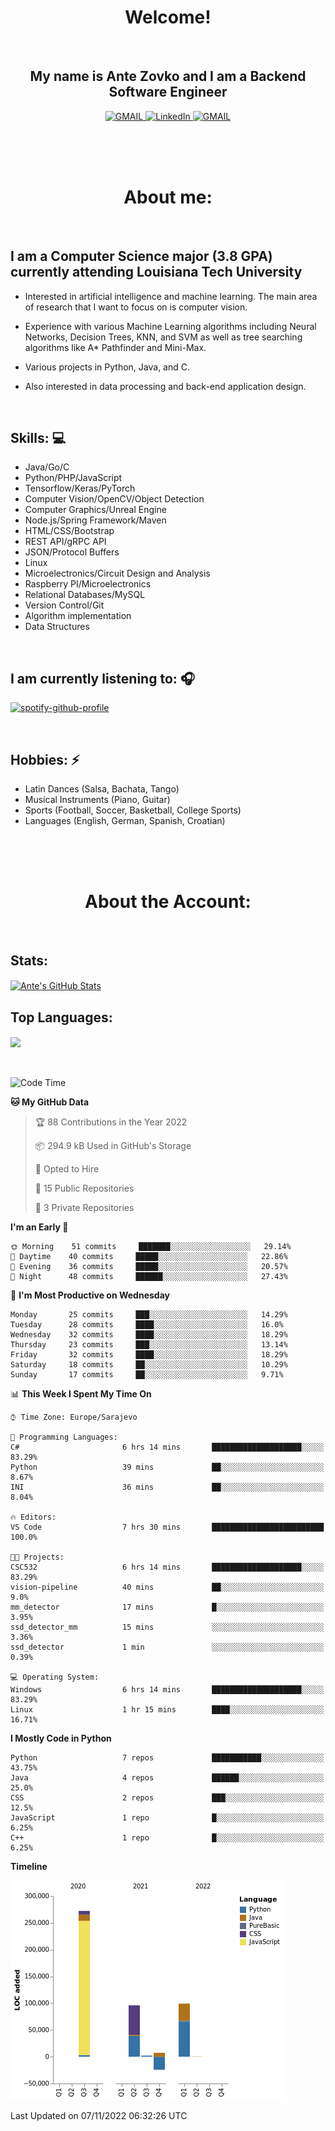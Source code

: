 
<h1 align="center"> Welcome!</h1>
<br>

<h2 align="center">My name is Ante Zovko and I am a Backend Software Engineer</h2> 

<p align= "center">
  <a href="https://mail.google.com/mail/u/0/?view=cm&fs=1&to=antezovko.az@gmail.com&tf=1">
      <img alt="GMAIL" src="https://img.shields.io/badge/Email-Contact-darkred?style=for-the-badge&logo=gmail&labelColor=grey&logoColor=white" />
    </a>
 <a href="https://www.linkedin.com/in/antezovko/">
      <img alt="LinkedIn" src="https://img.shields.io/badge/LinkedIn-Connect-Blue?style=for-the-badge&logo=LinkedIn" />
    </a>
   <a href="https://www.facebook.com/ZovkoAntee/">
      <img alt="GMAIL" src="https://img.shields.io/badge/Facebook-Add%20Friend-darkblue?style=for-the-badge&logo=Facebook&logoColor=white" />
    </a>

  </p>

<br>
<br>
<br>

<h1 align="center">About me:</h1>

<br>

## I am a Computer Science major (3.8 GPA) currently attending Louisiana Tech University
  - Interested in artificial intelligence and machine learning. The main area of research that I want to focus on is computer vision. 

  - Experience with various Machine Learning algorithms including Neural Networks, Decision Trees, KNN, and SVM as well as tree searching algorithms like A* Pathfinder and Mini-Max.

  - Various projects in Python, Java, and C.

   - Also interested in data processing and back-end application design.

<br>

## Skills: 💻
- Java/Go/C
- Python/PHP/JavaScript
- Tensorflow/Keras/PyTorch
- Computer Vision/OpenCV/Object
Detection
- Computer Graphics/Unreal Engine
- Node.js/Spring Framework/Maven 
- HTML/CSS/Bootstrap
- REST API/gRPC API 
- JSON/Protocol Buffers
- Linux 
- Microelectronics/Circuit Design
and Analysis
- Raspberry PI/Microelectronics
- Relational Databases/MySQL 
- Version Control/Git
- Algorithm implementation
- Data Structures


<br>

## I am currently listening to: 🎧
[![spotify-github-profile](https://spotify-github-profile.vercel.app/api/view?uid=u06dtc9h3le4tq61m3x12o9uh&cover_image=true&theme=default&bar_color=53b14f&bar_color_cover=false)](https://github.com/kittinan/spotify-github-profile)

<br>


## Hobbies: ⚡ 
- Latin Dances (Salsa, Bachata, Tango)
- Musical Instruments (Piano, Guitar)
- Sports (Football, Soccer, Basketball, College Sports)
- Languages (English, German, Spanish, Croatian)

<br>
<br>
<br>

<h1 align="center">About the Account:</h1>

<br>

## Stats: 
<a href="https://github.com/AnteZovko23">
  <img align="center" src="https://github-readme-stats.antezovko23.vercel.app/api?username=AnteZovko23&show_icons=true&line_height=27&count_private=true&title_color=ffffff&text_color=c9cacc&icon_color=2bbc8a&bg_color=1d1f21" alt="Ante's GitHub Stats" />
</a>


<br>

## Top Languages:
<img align="center" src="https://github-readme-stats.antezovko23.vercel.app/api/top-langs/?username=AnteZovko23&title_color=ffffff&text_color=c9cacc&icon_color=2bbc8a&bg_color=1d1f21" />






<br>
<br>
<br>


<!--START_SECTION:waka-->
![Code Time](http://img.shields.io/badge/Code%20Time-785%20hrs%2011%20mins-blue)

**🐱 My GitHub Data** 

> 🏆 88 Contributions in the Year 2022
 > 
> 📦 294.9 kB Used in GitHub's Storage 
 > 
> 💼 Opted to Hire
 > 
> 📜 15 Public Repositories 
 > 
> 🔑 3 Private Repositories  
 > 
**I'm an Early 🐤** 

```text
🌞 Morning    51 commits     ███████░░░░░░░░░░░░░░░░░░   29.14% 
🌆 Daytime    40 commits     █████░░░░░░░░░░░░░░░░░░░░   22.86% 
🌃 Evening    36 commits     █████░░░░░░░░░░░░░░░░░░░░   20.57% 
🌙 Night      48 commits     ██████░░░░░░░░░░░░░░░░░░░   27.43%

```
📅 **I'm Most Productive on Wednesday** 

```text
Monday       25 commits     ███░░░░░░░░░░░░░░░░░░░░░░   14.29% 
Tuesday      28 commits     ████░░░░░░░░░░░░░░░░░░░░░   16.0% 
Wednesday    32 commits     ████░░░░░░░░░░░░░░░░░░░░░   18.29% 
Thursday     23 commits     ███░░░░░░░░░░░░░░░░░░░░░░   13.14% 
Friday       32 commits     ████░░░░░░░░░░░░░░░░░░░░░   18.29% 
Saturday     18 commits     ██░░░░░░░░░░░░░░░░░░░░░░░   10.29% 
Sunday       17 commits     ██░░░░░░░░░░░░░░░░░░░░░░░   9.71%

```


📊 **This Week I Spent My Time On** 

```text
⌚︎ Time Zone: Europe/Sarajevo

💬 Programming Languages: 
C#                       6 hrs 14 mins       ████████████████████░░░░░   83.29% 
Python                   39 mins             ██░░░░░░░░░░░░░░░░░░░░░░░   8.67% 
INI                      36 mins             ██░░░░░░░░░░░░░░░░░░░░░░░   8.04%

🔥 Editors: 
VS Code                  7 hrs 30 mins       █████████████████████████   100.0%

🐱‍💻 Projects: 
CSC532                   6 hrs 14 mins       ████████████████████░░░░░   83.29% 
vision-pipeline          40 mins             ██░░░░░░░░░░░░░░░░░░░░░░░   9.0% 
mm_detector              17 mins             █░░░░░░░░░░░░░░░░░░░░░░░░   3.95% 
ssd_detector_mm          15 mins             ░░░░░░░░░░░░░░░░░░░░░░░░░   3.36% 
ssd_detector             1 min               ░░░░░░░░░░░░░░░░░░░░░░░░░   0.39%

💻 Operating System: 
Windows                  6 hrs 14 mins       ████████████████████░░░░░   83.29% 
Linux                    1 hr 15 mins        ████░░░░░░░░░░░░░░░░░░░░░   16.71%

```

**I Mostly Code in Python** 

```text
Python                   7 repos             ███████████░░░░░░░░░░░░░░   43.75% 
Java                     4 repos             ██████░░░░░░░░░░░░░░░░░░░   25.0% 
CSS                      2 repos             ███░░░░░░░░░░░░░░░░░░░░░░   12.5% 
JavaScript               1 repo              █░░░░░░░░░░░░░░░░░░░░░░░░   6.25% 
C++                      1 repo              █░░░░░░░░░░░░░░░░░░░░░░░░   6.25%

```


**Timeline**

![Chart not found](https://raw.githubusercontent.com/AnteZovko23/AnteZovko23/master/charts/bar_graph.png) 


 Last Updated on 07/11/2022 06:32:26 UTC
<!--END_SECTION:waka-->


